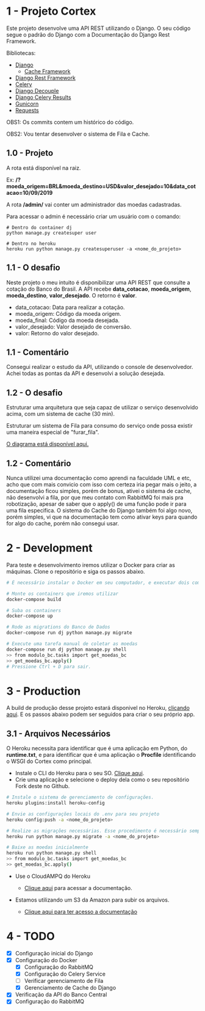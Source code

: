 # 1 - Projeto Cortex

Este projeto desenvolve uma API REST utilizando o Django. O seu código segue o padrão do Django com a Documentação do Django Rest Framework.

Bibliotecas:
- [Django](https://docs.djangoproject.com/en/3.1/)
   - [Cache Framework](https://docs.djangoproject.com/en/3.1/topics/cache/)
- [Django Rest Framework](https://www.django-rest-framework.org/)
- [Celery](https://docs.celeryproject.org/en/latest/django/first-steps-with-django.html)
- [Django Decouple](https://github.com/henriquebastos/python-decouple)
- [Django Celery Results](https://pypi.org/project/django-celery-results/)
- [Gunicorn](https://gunicorn.org/#docs)
- [Requests](https://requests.readthedocs.io/en/master/)

OBS1: Os commits contem um histórico do código.

OBS2: Vou tentar desenvolver o sistema de Fila e Cache.

## 1.0 - Projeto

A rota está disponível na raiz.

Ex: **/?moeda_origem=BRL&moeda_destino=USD&valor_desejado=10&data_cotacao=10/09/2019**

A rota **/admin/** vai conter um administrador das moedas cadastradas.

Para acessar o admin é necessário criar um usuário com o comando:
````shell
# Dentro do container dj
python manage.py createsuper user

# Dentro no heroku
heroku run python manage.py createsuperuser -a <nome_do_projeto>
````


## 1.1 - O desafio

Neste projeto o meu intuito é disponibilizar uma API REST que consulte a cotação do Banco do Brasil. 
A API recebe **data_cotacao**, **moeda_origem**, **moeda_destino**, **valor_desejado**. O retorno é **valor**.

- data_cotacao:  Data para realizar a cotação.
- moeda_origem: Código da moeda origem.
- moeda_final: Código da moeda desejada.
- valor_desejado: Valor desejado de conversão.
- valor: Retorno do valor desejado.

## 1.1 - Comentário

Consegui realizar o estudo da API, utilizando o console de desenvolvedor. Achei todas as pontas da API e desenvolvi a solução desejada.

## 1.2 - O desafio

Estruturar uma arquitetura que seja capaz de utilizar o serviço desenvolvido acima, com um sistema de cache (30 min). 

Estruturar um sistema de Fila para consumo do serviço onde possa existir uma maneira especial de "furar_fila".

[O diagrama está disponível aqui.](/arquitetura-cortex.pdf)

## 1.2 - Comentário

Nunca utilizei uma documentação como aprendi na faculdade UML e etc, acho que com mais convicio com isso com certeza iria pegar mais o jeito, a documentação ficou simples, porém de bonus, ativei o sistema de cache, não desenvolvi a fila, por que meu contato com RabbitMQ foi mais pra robotização, apesar de saber que o apply() de uma função pode ir para uma fila especifica. O sistema do Cache do Django também foi algo novo, porém simples, vi que na documentação tem como ativar keys para quando for algo do cache, porém não consegui usar.

# 2 - Development

Para teste e desenvolvimento iremos utilizar o Docker para criar as máquinas. Clone o repositório e siga os passos abaixo.

````bash
# É necessário instalar o Docker em seu computador, e executar dois comandos.

# Monte os containers que iremos utilizar
docker-compose build

# Suba os containers
docker-compose up

# Rode as migrations do Banco de Dados
docker-compose run dj python manage.py migrate

# Execute uma tarefa manual de coletar as moedas
docker-compose run dj python manage.py shell
>> from modulo_bc.tasks import get_moedas_bc
>> get_moedas_bc.apply()
# Pressione Ctrl + D para sair.
````

# 3 - Production

A build de produção desse projeto estará disponivel no Heroku, [clicando aqui](https://projetocortex.herokuapp.com/). E os passos abaixo podem ser seguidos para criar o seu próprio app. 

## 3.1 - Arquivos Necessários

O Heroku necessita para identificar que é uma aplicação em Python, do **runtime.txt**, e para identificar que é uma aplicação o **Procfile** identificando o WSGI do Cortex como principal.

- Instale o CLI do Heroku para o seu SO. [Clique aqui](https://devcenter.heroku.com/articles/heroku-cli).
- Crie uma aplicação e selecione o deploy dela como o seu repositório Fork deste no Github.

```bash
# Instale o sistema de gerenciamento de configurações.
heroku plugins:install heroku-config

# Envie as configurações locais do .env para seu projeto
heroku config:push -a <nome_do_projeto>

# Realize as migrações necessárias. Esse procedimento é necessário sempre que um deploy conter uma migração.
heroku run python manage.py migrate -a <nome_do_projeto>

# Baixe as moedas inicialmente
heroku run python manage.py shell
>> from modulo_bc.tasks import get_moedas_bc
>> get_moedas_bc.apply()
```

- Use o CloudAMPQ do Heroku
   - [Clique aqui](https://devcenter.heroku.com/articles/cloudamqp#installing-the-add-on) para acessar a documentação.

- Estamos utilizando um S3 da Amazon para subir os arquivos.
   - [Clique aqui para ter acesso a documentação](https://django-storages.readthedocs.io/en/latest/backends/amazon-S3.html)

# 4 - TODO

- [X] Configuração inicial do Django
- [X] Configuração do Docker
   - [X] Configuração do RabbitMQ
   - [X] Configuração do Celery Service
   - [ ] Verificar gerenciamento de Fila
   - [X] Gerenciamento de Cache do Django
- [X] Verificação da API do Banco Central
- [X] Configuração do RabbitMQ